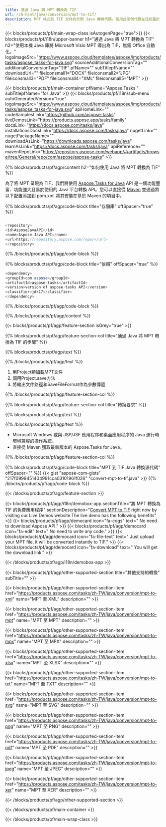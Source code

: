 ```yaml
---
title: 通過 Java 將 MPT 轉換為 TIF 
url: /zh-hant/java/conversion/mpt-to-tif/ 
description: MPT 格式到 TIF 文件的示例 Java 轉換代碼。使用此示例代碼在任何基於 Web 或桌面 Java 的應用程序中將 MPT 轉換為 TIF。
---
```


{{< blocks/products/pf/main-wrap-class isAutogenPage="true">}}
{{< blocks/products/pf/i18n/upper-banner h1="通過 Java 將 MPT 轉換為 TIF" h2="使用本機 Java 庫將 Microsoft Visio MPT 導出為 TIF，無需 Office 自動化。" logoImageSrc="https://www.aspose.cloud/templates/aspose/img/products/tasks/aspose_tasks-for-java.svg" sourceAdditionalConversionTag="" additionalConversionTag="TIF" pfName="" subTitlepfName="" downloadUrl="" fileiconsmall1="DOCX" fileiconsmall2="JPG" fileiconsmall3="PDF" fileiconsmall4="XML" fileiconsmall5="MPT" >}}

{{< blocks/products/pf/main-container pfName="Aspose.Tasks " subTitlepfName="for Java" >}}
{{< blocks/products/pf/i18n/sub-menu autoGeneratedVersion="true" logoImageSrc="https://www.aspose.cloud/templates/aspose/img/products/tasks/aspose_tasks-for-java.svg" apiHomeLink="" codeSamplesLink="https://github.com/aspose-tasks" liveDemosLink="https://products.aspose.app/tasks/family" docsLink="https://docs.aspose.com/tasks/java" installationsDocsLink="https://docs.aspose.com/tasks/java" nugetLink="" nugetPackageName="" downloadAsLink="https://downloads.aspose.com/tasks/java" learnAsLink="https://docs.aspose.com/tasks/java" apiReference="" mavenRepoLink="https://repository.aspose.com/webapp/#/artifacts/browse/tree/General/repo/com/aspose/aspose-tasks" >}}

{{% blocks/products/pf/agp/content h2="如何使用 Java 將 MPT 轉換為 TIF" %}}

為了將 MPT 呈現為 TIF，我們將使用
 [Aspose.Tasks for Java](https://products.aspose.com/tasks/java)
 API 是一個功能豐富、功能強大且易於使用的 Java 平台轉換 API。您可以直接從
 [Maven](https://repository.aspose.com/webapp/#/artifacts/browse/tree/General/repo/com/aspose/aspose-tasks)
 並通過將以下配置添加到 pom.xml 將其安裝在基於 Maven 的項目中。

{{% blocks/products/pf/agp/code-block title="存儲庫" offSpacer="true" %}}

```cs

<repository>
<id>AsposeJavaAPI</id>
<name>Aspose Java API</name>
<url>https://repository.aspose.com/repo/</url>
</repository>

```

{{% /blocks/products/pf/agp/code-block %}}

{{% blocks/products/pf/agp/code-block title="依賴" offSpacer="true" %}}

```cs
<dependency>
<groupId>com.aspose</groupId>
<artifactId>aspose-tasks</artifactId>
<version>version of aspose-tasks API</version>
<classifier>jdk17</classifier>
</dependency>

```

{{% /blocks/products/pf/agp/code-block %}}

{{% /blocks/products/pf/agp/content %}}

{{< blocks/products/pf/agp/feature-section isGrey="true" >}}

{{% blocks/products/pf/agp/feature-section-col title="通過 Java 將 MPT 轉換為 TIF 的步驟" %}}

{{% blocks/products/pf/agp/text %}}

{{% /blocks/products/pf/agp/text %}}

1. 用Project類加載MPT文件
1. 調用Project.save方法
1. 將輸出文件路徑和SaveFileFormat作為參數傳遞

{{% /blocks/products/pf/agp/feature-section-col %}}

{{% blocks/products/pf/agp/feature-section-col title="轉換要求" %}}

{{% blocks/products/pf/agp/text %}}

{{% /blocks/products/pf/agp/text %}}

- Microsoft Windows 或與 JSP/JSF 應用程序和桌面應用程序的 Java 運行時環境兼容的操作系統。
- 直接從 Maven 獲取最新版本的 Aspose.Tasks for Java。

{{% /blocks/products/pf/agp/feature-section-col %}}

{{% blocks/products/pf/agp/code-block title="MPT 到 TIF Java 轉換源代碼" offSpacer="" %}}
{{< gist "aspose-com-gists" "217f0999451404991cca03101961f026" "convert-mpt-to-tif.java" >}}
{{% /blocks/products/pf/agp/code-block %}}

{{< /blocks/products/pf/agp/feature-section >}}

<!-- aboutfile Starts -->

{{< blocks/products/pf/agp/i18n/demobox-app sectionTitle="將 MPT 轉換為 TIF 的免費應用程序" sectionDescription="[Convert MPT to TIF](https://products.aspose.app/tasks/conversion/mpt-to-tif) right now by visiting our Live Demos website.The live demo has the following benefits" >}}
        {{< blocks/products/pf/agp/democard icon="fa-cogs" text=" No need to download Aspose API." >}}
        {{< blocks/products/pf/agp/democard icon="fa-edit" text=" No need to write any code." >}}
        {{< blocks/products/pf/agp/democard icon="fa-file-text" text=" Just upload your MPT file, it will be converted instantly to TIF." >}}
        {{< blocks/products/pf/agp/democard icon="fa-download" text=" You will get the download link." >}}

{{< /blocks/products/pf/agp/i18n/demobox-app >}}

<!-- aboutfile Ends -->

{{< blocks/products/pf/agp/other-supported-section title="其他支持的轉換" subTitle="" >}}

{{< blocks/products/pf/agp/other-supported-section-item href="https://products.aspose.com/tasks/zh-TW/java/conversion/mpt-to-xml" name="MPT 至 XML" description="" >}}

{{< blocks/products/pf/agp/other-supported-section-item href="https://products.aspose.com/tasks/zh-TW/java/conversion/mpt-to-mpt" name="MPT 至 MPT" description="" >}}

{{< blocks/products/pf/agp/other-supported-section-item href="https://products.aspose.com/tasks/zh-TW/java/conversion/mpt-to-mpx" name="MPT 至 MPX" description="" >}}

{{< blocks/products/pf/agp/other-supported-section-item href="https://products.aspose.com/tasks/zh-TW/java/conversion/mpt-to-xlsx" name="MPT 至 XLSX" description="" >}}

{{< blocks/products/pf/agp/other-supported-section-item href="https://products.aspose.com/tasks/zh-TW/java/conversion/mpt-to-txt" name="MPT 至 TXT" description="" >}}

{{< blocks/products/pf/agp/other-supported-section-item href="https://products.aspose.com/tasks/zh-TW/java/conversion/mpt-to-svg" name="MPT 至 SVG" description="" >}}

{{< blocks/products/pf/agp/other-supported-section-item href="https://products.aspose.com/tasks/zh-TW/java/conversion/mpt-to-png" name="MPT 至 PNG" description="" >}}

{{< blocks/products/pf/agp/other-supported-section-item href="https://products.aspose.com/tasks/zh-TW/java/conversion/mpt-to-pdf" name="MPT 至 PDF" description="" >}}

{{< blocks/products/pf/agp/other-supported-section-item href="https://products.aspose.com/tasks/zh-TW/java/conversion/mpt-to-jpeg" name="MPT 至 JPEG" description="" >}}

{{< blocks/products/pf/agp/other-supported-section-item href="https://products.aspose.com/tasks/zh-TW/java/conversion/mpt-to-xer" name="MPT 至 XER" description="" >}}



{{< /blocks/products/pf/agp/other-supported-section >}}

{{< /blocks/products/pf/main-container >}}
    
{{< /blocks/products/pf/main-wrap-class >}}